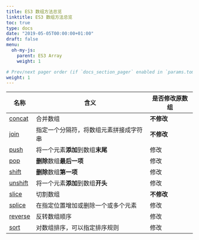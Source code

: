 ```yaml
---
title: ES3 数组方法总览
linktitle: ES3 数组方法总览
toc: true
type: docs
date: "2019-05-05T00:00:00+01:00"
draft: false
menu:
  oh-my-js:
    parent: ES3 Array
    weight: 1

# Prev/next pager order (if `docs_section_pager` enabled in `params.toml`)
weight: 1
---
```



| 名称                                       | 含义                                   | 是否修改原数组 |
| ------------------------------------------ | -------------------------------------- | -------------- |
| [concat](../01-array.prototype.concat/)   | 合并数组                               | **不修改**           |
| [join](../02-array.prototype.join/)       | 指定一个分隔符，将数组元素拼接成字符串 | **不修改**         |
| [push](../03-array.prototype.push/)       | 将一个元素**添加**到数组**末尾**       | 修改           |
| [pop](../04-array.prototype.pop/)         | **删除**数组**最后一项**               | 修改           |
| [shift](../05-array.prototype.shift/)     | **删除**数组**第一项**                 | 修改           |
| [unshift](../06-array.prototype.unshift/) | 将一个元素**添加**到数组**开头**       | 修改           |
| [slice](../07-array.prototype.slice/)     | 切割数组                               | **不修改**         |
| [splice](../08-array.prototype.splice/)   | 在指定位置增加或删除一个或多个元素     | 修改           |
| [reverse](../09-array.prototype.reverse/) | 反转数组顺序                           | 修改           |
| [sort](../10-array.prototype.sort/)       | 对数组排序，可以指定排序规则           | 修改           |
